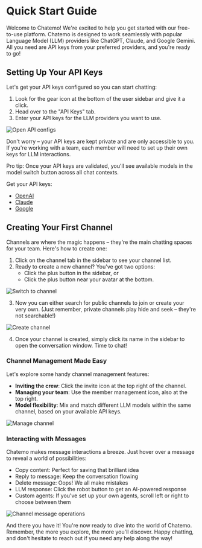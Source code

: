 # Quick Start Guide

Welcome to Chatemo! We're excited to help you get started with our free-to-use platform. Chatemo is designed to work seamlessly with popular Language Model (LLM) providers like ChatGPT, Claude, and Google Gemini. All you need are API keys from your preferred providers, and you're ready to go!

## Setting Up Your API Keys

Let's get your API keys configured so you can start chatting:

1. Look for the gear icon at the bottom of the user sidebar and give it a click.
2. Head over to the "API Keys" tab.
3. Enter your API keys for the LLM providers you want to use.

![Open API configs](/docs/apikey-1.png)

Don't worry – your API keys are kept private and are only accessible to you. If you're working with a team, each member will need to set up their own keys for LLM interactions.

Pro tip: Once your API keys are validated, you'll see available models in the model switch button across all chat contexts.

Get your API keys:

- [OpenAI](https://platform.openai.com/api-keys)
- [Claude](https://console.anthropic.com/settings/keys)
- [Google](https://aistudio.google.com/app/apikey)

## Creating Your First Channel

Channels are where the magic happens – they're the main chatting spaces for your team. Here's how to create one:

1. Click on the channel tab in the sidebar to see your channel list.
2. Ready to create a new channel? You've got two options:
   - Click the plus button in the sidebar, or
   - Click the plus button near your avatar at the bottom.

![Switch to channel](/docs/channel-1.png)

3. Now you can either search for public channels to join or create your very own.
   (Just remember, private channels play hide and seek – they're not searchable!)

![Create channel](/docs/channel-2.png)

4. Once your channel is created, simply click its name in the sidebar to open the conversation window. Time to chat!

### Channel Management Made Easy

Let's explore some handy channel management features:

- **Inviting the crew**: Click the invite icon at the top right of the channel.
- **Managing your team**: Use the member management icon, also at the top right.
- **Model flexibility**: Mix and match different LLM models within the same channel, based on your available API keys.

![Manage channel](/docs/channel-3.png)

### Interacting with Messages

Chatemo makes message interactions a breeze. Just hover over a message to reveal a world of possibilities:

- Copy content: Perfect for saving that brilliant idea
- Reply to message: Keep the conversation flowing
- Delete message: Oops! We all make mistakes
- LLM response: Click the robot button to get an AI-powered response
- Custom agents: If you've set up your own agents, scroll left or right to choose between them

![Channel message operations](/docs/channel-4.png)

And there you have it! You're now ready to dive into the world of Chatemo. Remember, the more you explore, the more you'll discover. Happy chatting, and don't hesitate to reach out if you need any help along the way!
